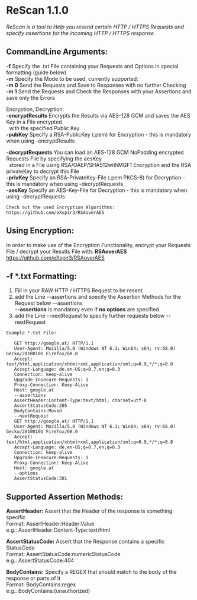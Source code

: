 # ReScan 1.1.0

*ReScan is a tool to Help you resend certain HTTP / HTTPS Requests and specify assertions for the incoming HTTP / HTTPS response.*

## CommandLine Arguments:

  **-f** Specify the .txt File containing your Requests and Options in special formatting (guide below)  
  **-m** Specify the Mode to be used, currently supported:  
  **-m 0** Send the Requests and Save to Responses with no further Checking  
  **-m 1** Send the Requests and Check the Responses with your Assertions and save only the Errors  
    
  Encryption, Decryption:  
  **-encryptResults** Encrypts the Results via AES-128 GCM and saves the AES Key in a File encrypted  
                     &nbsp;    with the specified Public Key  
  **-pubKey** Specify a RSA-PublicKey (.pem) for Encryption - this is mandatory when using -encryptResults  
    
  **-decryptRequests** You can load an AES-128 GCM NoPadding encrypted Requests File by specifying the aesKey  
                    &nbsp;      stored in a File using RSA/OAEP/SHA512withMGF1 Encryption and the RSA privateKey to decrypt this File  
  **-privKey** Specify an RSA-PrivateKey-File (.pem PKCS-8) for Decryption - this is mandatory when using -decryptRequests  
  **-aesKey** Specify an AES-Key-File for Decryption - this is mandatory when using -decryptRequests  
    
    Check out the used Encryption Algorithms: https://github.com/eXspir3/RSAoverAES
    
## Using Encryption:
  
  In order to make use of the Encryption Functionality, encrypt your Requests File / decrypt your Results File with:
  **RSAoverAES** https://github.com/eXspir3/RSAoverAES
                    
          
## -f *.txt Formatting:

  1. Fill in your RAW HTTP / HTTPS Request to be resent  
  2. add the Line --assertions and specify the Assertion Methods for the Request below --assertions  
    **--assertions** is mandatory even if **no options** are specified  
  3. add the Line --nextRequest to specify further requests below --nextRequest  
  
    Example *.txt File:

       GET http://google.at/ HTTP/1.1  
       User-Agent: Mozilla/5.0 (Windows NT 6.1; Win64; x64; rv:68.0) Gecko/20100101 Firefox/68.0  
       Accept: text/html,application/xhtml+xml,application/xml;q=0.9,*/*;q=0.8  
       Accept-Language: de,en-US;q=0.7,en;q=0.3   
       Connection: keep-alive  
       Upgrade-Insecure-Requests: 1  
       Proxy-Connection: Keep-Alive  
       Host: google.at     
       --assertions     
       AssertHeader:Content-Type:text/html; charset=utf-8     
       AssertStatusCode:205     
       BodyContains:Moved     
       --nextRequest
       GET http://google.at/ HTTP/1.1
       User-Agent: Mozilla/5.0 (Windows NT 6.1; Win64; x64; rv:68.0) Gecko/20100101 Firefox/68.0
       Accept: text/html,application/xhtml+xml,application/xml;q=0.9,*/*;q=0.8
       Accept-Language: de,en-US;q=0.7,en;q=0.3
       Connection: keep-alive
       Upgrade-Insecure-Requests: 1
       Proxy-Connection: Keep-Alive
       Host: google.at
       --options
       AssertStatusCode:301 
  
          
## Supported Assertion Methods:

  **AssertHeader:** Assert that the Header of the response is something specific   
      Format: AssertHeader:Header:Value  
        e.g.: AssertHeader:Content-Type:text/html  

  **AssertStatusCode:** Assert that the Response contains a specific StatusCode  
      Format: AssertStatusCode:numericStatusCode  
        e.g.: AssertStatusCode:404  

  **BodyContains:** Specify a REGEX that should match to the body of the response or parts of it  
      Format: BodyContains:regex  
        e.g.: BodyContains:(unauthorized)  
            
          
